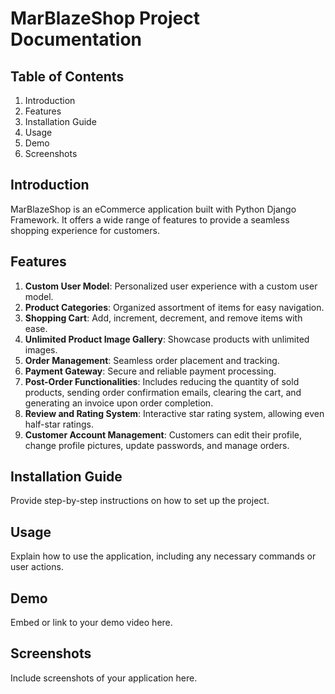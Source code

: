 # MarBlazeShop Project Documentation

## Table of Contents
1. Introduction
2. Features
3. Installation Guide
4. Usage
5. Demo
6. Screenshots

## Introduction
MarBlazeShop is an eCommerce application built with Python Django Framework. It offers a wide range of features to provide a seamless shopping experience for customers.

## Features
1. **Custom User Model**: Personalized user experience with a custom user model.
2. **Product Categories**: Organized assortment of items for easy navigation.
3. **Shopping Cart**: Add, increment, decrement, and remove items with ease.
4. **Unlimited Product Image Gallery**: Showcase products with unlimited images.
5. **Order Management**: Seamless order placement and tracking.
6. **Payment Gateway**: Secure and reliable payment processing.
7. **Post-Order Functionalities**: Includes reducing the quantity of sold products, sending order confirmation emails, clearing the cart, and generating an invoice upon order completion.
8. **Review and Rating System**: Interactive star rating system, allowing even half-star ratings.
9. **Customer Account Management**: Customers can edit their profile, change profile pictures, update passwords, and manage orders.

## Installation Guide
Provide step-by-step instructions on how to set up the project.

## Usage
Explain how to use the application, including any necessary commands or user actions.

## Demo
Embed or link to your demo video here.

## Screenshots
Include screenshots of your application here.
